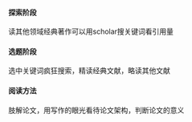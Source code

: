 #### 探索阶段

读其他领域经典著作可以用scholar搜关键词看引用量



#### 选题阶段

选中关键词疯狂搜索，精读经典文献，略读其他文献



#### 阅读方法

肢解论文，用写作的眼光看待论文架构，判断论文的意义
